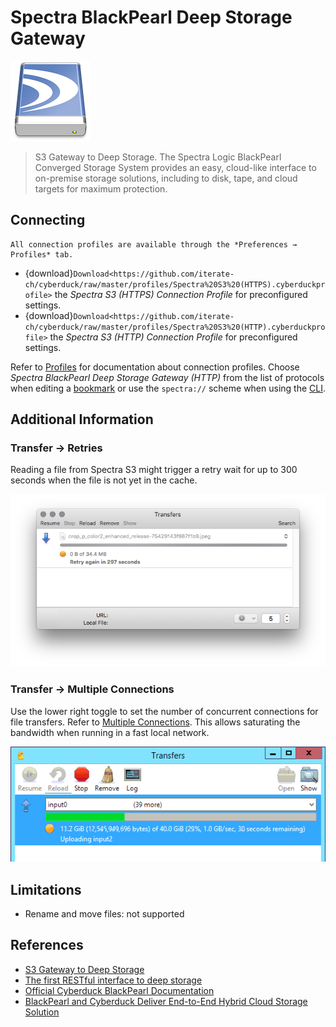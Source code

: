 Spectra BlackPearl Deep Storage Gateway
====

![Spectra Drive Icon](_images/Spectra_Drive_Icon.png)

> S3 Gateway to Deep Storage. The Spectra Logic BlackPearl Converged Storage System provides an easy, cloud-like interface to on-premise storage solutions, including to disk, tape, and cloud targets for maximum protection.

## Connecting

```{Note}
All connection profiles are available through the *Preferences → Profiles* tab.
```

- {download}`Download<https://github.com/iterate-ch/cyberduck/raw/master/profiles/Spectra%20S3%20(HTTPS).cyberduckprofile>` the *Spectra S3 (HTTPS) Connection Profile* for preconfigured settings.
- {download}`Download<https://github.com/iterate-ch/cyberduck/raw/master/profiles/Spectra%20S3%20(HTTP).cyberduckprofile>` the *Spectra S3 (HTTP) Connection Profile* for preconfigured settings.

Refer to [Profiles](../../cyberduck/connection.md#connection-profiles) for documentation about connection profiles. Choose *Spectra BlackPearl Deep Storage Gateway (HTTP)* from the list of protocols when editing a [bookmark](../../cyberduck/bookmarks.md) or use the `spectra://` scheme when using the [CLI](../../cli/index).

## Additional Information

### Transfer → Retries

Reading a file from Spectra S3 might trigger a retry wait for up to 300 seconds when the file is not yet in the cache.

![Cache Retries](_images/Cache_Retry.png)

### Transfer → Multiple Connections

Use the lower right toggle to set the number of concurrent connections for file transfers. Refer to [Multiple Connections](../../cyberduck/transfer.md#connections). This allows saturating the bandwidth when running in a fast local network.

![Saturating 10GbE interface with file transfer](_images/10GbE_Transfer.png)

## Limitations

- Rename and move files: not supported

## References

- [S3 Gateway to Deep Storage](https://www.spectralogic.com/products/blackpearl/)
- [The first RESTful interface to deep storage](https://www.spectralogic.com/products/spectra-s3/)
- [Official Cyberduck BlackPearl Documentation](https://developer.spectralogic.com/cyberduck/)
- [BlackPearl and Cyberduck Deliver End-to-End Hybrid Cloud Storage Solution](https://edge.spectralogic.com/index.cfm?&fuseaction=home.displayFile&DocID=4839)